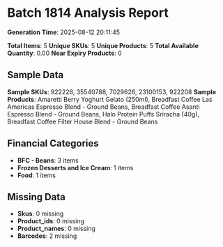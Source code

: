# Batch 1814 Analysis Report

**Generation Time**: 2025-08-12 20:11:45

**Total Items**: 5
**Unique SKUs**: 5
**Unique Products**: 5
**Total Available Quantity**: 0.00
**Near Expiry Products**: 0

## Sample Data
**Sample SKUs**: 922226, 35540788, 7029626, 23100153, 922208
**Sample Products**: Amaretti Berry Yoghurt Gelato (250ml), Breadfast Coffee Las Americas Espresso Blend - Ground Beans, Breadfast Coffee Asanti Espresso Blend - Ground Beans, Halo Protein Puffs Sriracha (40g), Breadfast Coffee Filter House Blend - Ground Beans

## Financial Categories
- **BFC - Beans**: 3 items
- **Frozen Desserts and Ice Cream**: 1 items
- **Food**: 1 items

## Missing Data
- **Skus**: 0 missing
- **Product_ids**: 0 missing
- **Product_names**: 0 missing
- **Barcodes**: 2 missing
